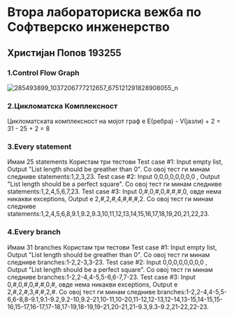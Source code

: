 # Втора лабораториска вежба по Софтверско инженерство
## Христијан Попов 193255
### 1.Control Flow Graph
![285493899_1037206777212657_675121291828908055_n](https://user-images.githubusercontent.com/82377408/171907196-5f373df2-b154-4dae-aafe-90d255233cf2.png)

### 2.Цикломатска Комплексност
Цикломатската комплексност на мојот граф е E(ребра) - V(јазли) + 2 = 31 - 25 + 2 = 8

### 3.Every statement
Имам 25 statements
Користам три тестови
Test case #1: Input empty list, Output "List length should be greather than 0".
Со овој тест ги минам следниве statements:1,2,3,23.
Test case #2: Input 0,0,0,0,0,0,0,0 , Output "List length should be a perfect square".
Со овој тест ги минам следниве statements:1,2,4,5,6,7,23.
Test case #3: Input 0,#,0,#,0,#,#,#,0, овде нема никакви exceptions, Output е 2,#,2,#,4,#,#,#,2.
Со овој тест ги минам следниве statements:1,2,4,5,6,8,9.1,9.2,9.3,10,11,12,13,14,15,16,17,18,19,20,21,22,23.

### 4.Every branch
Имам 31 branches
Користам три тестови
Test case #1: Input empty list, Output "List length should be greather than 0".
Со овој тест ги минам следниве branches:1-2,2-3,3-23.
Test case #2: Input 0,0,0,0,0,0,0,0 , Output "List length should be a perfect square".
Со овој тест ги минам следниве branches:1-2,2-4,4-5,5-6,6-7,7-23.
Test case #3: Input 0,#,0,#,0,#,#,0,#, овде нема никакви exceptions, Output е 2,#,2,#,3,#,#,2,#.
Со овој тест ги минам следниве branches:1-2,2-4,4-5,5-6,6-8,8-9.1,9.1-9.2,9.2-10,9.2-21,10-11,10-20,11-12,12-13,12-14,13-15,14-15,15-16,15-17,16-17,17-18,17-19,18-19,19-21,20-21,21-9.3,9.3-9.2,21-22,22-23.
